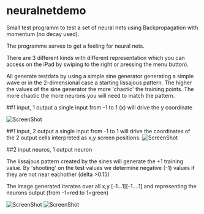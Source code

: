 neuralnetdemo
=============

Small test programm to test a set of neural nets using Backpropagation with momentum (no decay used).

The programme serves to get a feeling for neural nets. 

There are 3 different kinds with different representation which you can access on the iPad by swiping to the right or pressing the menu button).




All generate testdata by using a simple sine generator generating a simple wave or in the 2-dimensional case a starting lissajous pattern.
The higher the values of the sine generator the more 'chaotic' the training points. 
The more chaotic the more neurons you will need to match the pattern.


##1 input, 1 output
 a single input from -1 to 1 (x) will drive the y coordinate
 
 ![ScreenShot](https://raw.github.com/scjurgen/neuralnetdemo/master/exampleset1in1out.png)
 
 

##1 input, 2 output
 a single input from -1 to 1 will drive the coordinates of the 2 output cells interpreted as x,y screen positions.
 ![ScreenShot](https://raw.github.com/scjurgen/neuralnetdemo/master/example2set1in2out.png)
 

##2 input neuros, 1 output neuron

The lissajous pattern created by the sines will generate the +1 training value. By 'shooting' on the test values we determine negative (-1) values if they are not near eachother (delta >0.15)

The image generated iterates over all x,y [-1...1][-1....1] and representing the neurons output  (from -1=red to 1=green)

![ScreenShot](https://raw.github.com/scjurgen/neuralnetdemo/master/exampleset2in1out.png)
![ScreenShot](https://raw.github.com/scjurgen/neuralnetdemo/master/exampleset2in1out_v.png)
 
